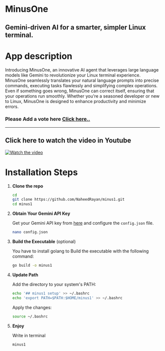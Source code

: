 # MinusOne
## Gemini-driven AI for a smarter, simpler Linux terminal.

# App description
Introducing MinusOne, an innovative AI agent that leverages large language models like Gemini to revolutionize your Linux terminal experience. MinusOne seamlessly translates your natural language prompts into precise commands, executing tasks flawlessly and simplifying complex operations. Even if something goes wrong, MinusOne can correct itself, ensuring that your operations run smoothly. Whether you're a seasoned developer or new to Linux, MinusOne is designed to enhance productivity and minimize errors.

### Please Add a vote here [Click here..](https://ai.google.dev/competition/projects/minusone)

<hr>

## Click here to watch the video in Youtube
[![Watch the video](https://img.youtube.com/vi/mE6375XeC5s/maxresdefault.jpg)](https://www.youtube.com/watch?v=mE6375XeC5s)



# Installation Steps

1. **Clone the repo**
   ```bash
   cd
   git clone https://github.com/NaheedRayan/minus1.git
   cd minus1
   ```

2. **Obtain Your Gemini API Key**
   
   Get your Gemini API key from [here](https://makersuite.google.com/app/apikey) and configure the `config.json` file.

   ```bash
   nano config.json
   ```

3. **Build the Executable** (optional)
   
   You have to install golang to Build the executable with the following command:

   ```bash
   go build -o minus1
   ```


4. **Update Path**

   Add the directory to your system's PATH:

   ```bash
   echo '## minus1 setup' >> ~/.bashrc
   echo 'export PATH=$PATH:$HOME/minus1' >> ~/.bashrc
   ```

   Apply the changes:

   ```bash
   source ~/.bashrc
   ```

5. **Enjoy**

   Write in terminal

   ```bash
   minus1
   ```


